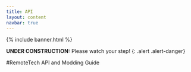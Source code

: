 ```yaml
---
title: API
layout: content
navbar: true
---
```


{% include banner.html %}

**UNDER CONSTRUCTION:** Please watch your step!
{: .alert .alert-danger}

#RemoteTech API and Modding Guide

